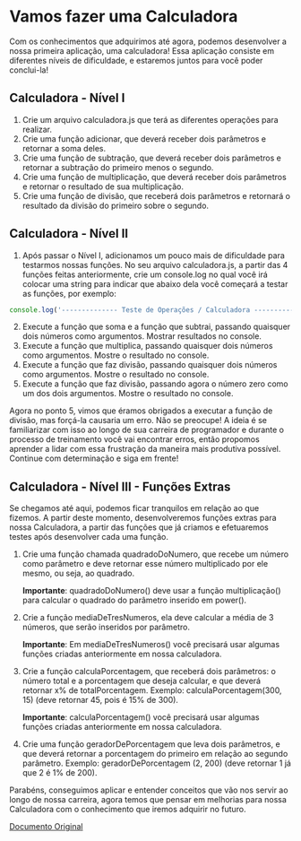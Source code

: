 # Vamos fazer uma Calculadora

Com os conhecimentos que adquirimos até agora, podemos desenvolver a nossa primeira aplicação, uma calculadora! Essa aplicação consiste em diferentes níveis de dificuldade, e estaremos juntos para você poder conclui-la!

## Calculadora - Nível I

1. Crie um arquivo calculadora.js que terá as diferentes operações para realizar.
2. Crie uma função adicionar, que deverá receber dois parâmetros e retornar a soma deles.
3. Crie uma função de subtração, que deverá receber dois parâmetros e retornar a subtração do primeiro menos o segundo.
4. Crie uma função de multiplicação, que deverá receber dois parâmetros e retornar o resultado de sua multiplicação.
5. Crie uma função de divisão, que receberá dois parâmetros e retornará o resultado da divisão do primeiro sobre o segundo.

## Calculadora - Nível II

1. Após passar o Nível I, adicionamos um pouco mais de dificuldade para testarmos nossas funções.
   No seu arquivo calculadora.js, a partir das 4 funções feitas anteriormente, crie um console.log no qual você irá colocar uma string para indicar que abaixo dela você começará a testar as funções, por exemplo:

```javascript
console.log('-------------- Teste de Operações / Calculadora --------------');
```

2. Execute a função que soma e a função que subtrai, passando quaisquer dois números como argumentos. Mostrar resultados no console.
3. Execute a função que multiplica, passando quaisquer dois números como argumentos. Mostre o resultado no console.
4. Execute a função que faz divisão, passando quaisquer dois números como argumentos. Mostre o resultado no console.
5. Execute a função que faz divisão, passando agora o número zero como um dos dois argumentos. Mostre o resultado no console.

Agora no ponto 5, vimos que éramos obrigados a executar a função de divisão, mas forçá-la causaria um erro. Não se preocupe! A ideia é se familiarizar com isso ao longo de sua carreira de programador e durante o processo de treinamento você vai encontrar erros, então propomos aprender a lidar com essa frustração da maneira mais produtiva possível. Continue com determinação e siga em frente!

## Calculadora - Nível III - Funções Extras

Se chegamos até aqui, podemos ficar tranquilos em relação ao que fizemos.
A partir deste momento, desenvolveremos funções extras para nossa Calculadora, a partir das funções que já criamos e efetuaremos testes após desenvolver cada uma função.

1. Crie uma função chamada quadradoDoNumero, que recebe um número como parâmetro e deve retornar esse número multiplicado por ele mesmo, ou seja, ao quadrado.

    **Importante**: quadradoDoNumero() deve usar a função multiplicação() para calcular o quadrado do parâmetro inserido em power().

2. Crie a função mediaDeTresNumeros, ela deve calcular a média de 3 números, que serão inseridos por parâmetro.

    **Importante**: Em mediaDeTresNumeros() você precisará usar algumas funções criadas anteriormente em nossa calculadora.

3. Crie a função calculaPorcentagem, que receberá dois parâmetros: o número total e a porcentagem que deseja calcular, e que deverá retornar x% de totalPorcentagem.
   Exemplo: calculaPorcentagem(300, 15) (deve retornar 45, pois é 15% de 300).

    **Importante**: calculaPorcentagem() você precisará usar algumas funções criadas anteriormente em nossa calculadora.

4. Crie uma função geradorDePorcentagem que leva dois parâmetros, e que deverá retornar a porcentagem do primeiro em relação ao segundo parâmetro.
   Exemplo: geradorDePorcentagem (2, 200) (deve retornar 1 já que 2 é 1% de 200).

Parabéns, conseguimos aplicar e entender conceitos que vão nos servir ao longo de nossa carreira, agora temos que pensar em melhorias para nossa Calculadora com o conhecimento que iremos adquirir no futuro.

[Documento Original](https://docs.google.com/document/d/16VgLywrINgsPkatPntaCtXC4DQYrLa12/edit#)
